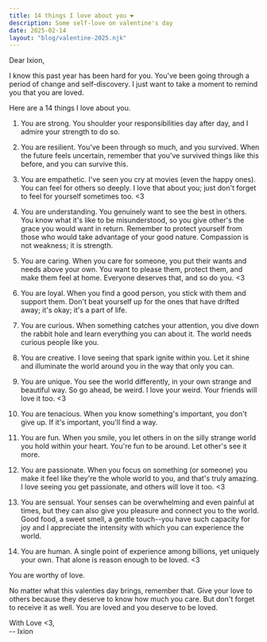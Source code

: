 ```yaml
---
title: 14 things I love about you ❤️
description: Some self-love on valentine's day
date: 2025-02-14
layout: "blog/valentine-2025.njk"
---
```


Dear Ixion,

I know this past year has been hard for you. You've been going through a period of change and self-discovery. I just want to take a moment to remind you that you are loved.

Here are a 14 things I love about you.

1. You are strong. You shoulder your responsibilities day after day, and I admire your strength to do so.

2. You are resilient. You've been through so much, and you survived. When the future feels uncertain, remember that you've survived things like this before, and you can survive this.

3. You are empathetic. I've seen you cry at movies (even the happy ones). You can feel for others so deeply. I love that about you; just don't forget to feel for yourself sometimes too. <3

4. You are understanding. You genuinely want to see the best in others. You know what it's like to be misunderstood, so you give other's the grace you would want in return. Remember to protect yourself from those who would take advantage of your good nature. Compassion is not weakness; it is strength.

5. You are caring. When you care for someone, you put their wants and needs above your own. You want to please them, protect them, and make them feel at home. Everyone deserves that, and so do you. <3

6. You are loyal. When you find a good person, you stick with them and support them. Don't beat yourself up for the ones that have drifted away; it's okay; it's a part of life.

7. You are curious. When something catches your attention, you dive down the rabbit hole and learn everything you can about it. The world needs curious people like you.

8. You are creative. I love seeing that spark ignite within you. Let it shine and illuminate the world around you in the way that only you can.

9. You are unique. You see the world differently, in your own strange and beautiful way. So go ahead, be weird. I love your weird. Your friends will love it too. <3

10. You are tenacious. When you know something's important, you don't give up. If it's important, you'll find a way.

11. You are fun. When you smile, you let others in on the silly strange world you hold within your heart. You're fun to be around. Let other's see it more.

12. You are passionate. When you focus on something (or someone) you make it feel like they're the whole world to you, and that's truly amazing. I love seeing you get passionate, and others will love it too. <3

13. You are sensual. Your senses can be overwhelming and even painful at times, but they can also give you pleasure and connect you to the world. Good food, a sweet smell, a gentle touch--you have such capacity for joy and I appreciate the intensity with which you can experience the world.

14. You are human. A single point of experience among billions, yet uniquely your own. That alone is reason enough to be loved. <3

You are worthy of love.

No matter what this valenties day brings, remember that. Give your love to others because they deserve to know how much you care. But don't forget to receive it as well. You are loved and you deserve to be loved.

With Love <3,<br/>-- Ixion
